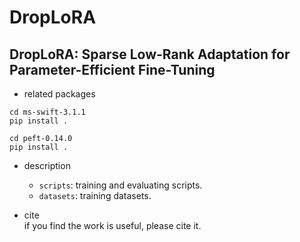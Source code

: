 # DropLoRA

## DropLoRA: Sparse Low-Rank Adaptation for Parameter-Efficient Fine-Tuning

- related packages
```shell
cd ms-swift-3.1.1
pip install .

cd peft-0.14.0
pip install .
```

- description
  - `scripts`: training and evaluating scripts.
  - `datasets`: training datasets.

- cite  
  if you find the work is useful, please cite it.

